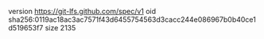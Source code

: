 version https://git-lfs.github.com/spec/v1
oid sha256:0119ac18ac3ac7571f43d6455754563d3cacc244e086967b0b40ce1d519653f7
size 2135
